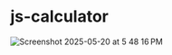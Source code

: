 # js-calculator

![Screenshot 2025-05-20 at 5 48 16 PM](https://github.com/user-attachments/assets/06392315-8e52-4c10-a8ef-158b696211d9)
